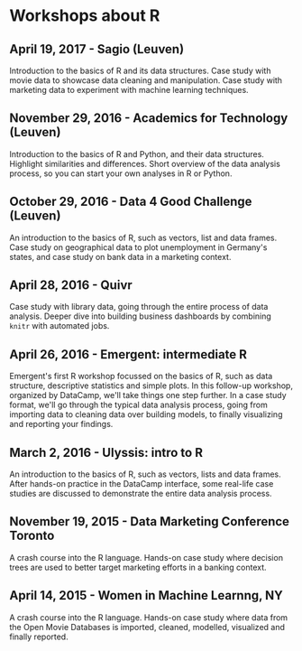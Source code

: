 # Workshops about R

## April 19, 2017 - Sagio (Leuven)

Introduction to the basics of R and its data structures. Case study with movie data to showcase data cleaning and manipulation. Case study with marketing data to experiment with machine learning techniques.

## November 29, 2016 - Academics for Technology (Leuven)

Introduction to the basics of R and Python, and their data structures. Highlight similarities and differences. Short overview of the data analysis process, so you can start your own analyses in R or Python.

## October 29, 2016 - Data 4 Good Challenge (Leuven)

An introduction to the basics of R, such as vectors, list and data frames. Case study on geographical data to plot unemployment in Germany's states, and case study on bank data in a marketing context.

## April 28, 2016 - Quivr

Case study with library data, going through the entire process of data analysis. Deeper dive into building business dashboards by combining `knitr` with automated jobs.

## April 26, 2016 - Emergent: intermediate R

Emergent's first R workshop focussed on the basics of R, such as data structure, descriptive statistics and simple plots. In this follow-up workshop, organized by DataCamp, we'll take things one step further. In a case study format, we'll go through the typical data analysis process, going from importing data to cleaning data over building models, to finally visualizing and reporting your findings.

## March 2, 2016 - Ulyssis: intro to R

An introduction to the basics of R, such as vectors, lists and data frames. After hands-on practice in the DataCamp interface, some real-life case studies are discussed to demonstrate the entire data analysis process.

## November 19, 2015 - Data Marketing Conference Toronto

A crash course into the R language. Hands-on case study where decision trees are used to better target marketing efforts in a banking context.

## April 14, 2015 - Women in Machine Learnng, NY

A crash course into the R language. Hands-on case study where data from the Open Movie Databases is imported, cleaned, modelled, visualized and finally reported.
